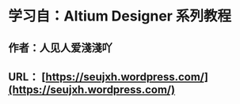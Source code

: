 # 学习自：Altium Designer 系列教程

## 作者：人见人爱淺淺吖

## URL： [https://seujxh.wordpress.com/](https://seujxh.wordpress.com/)
